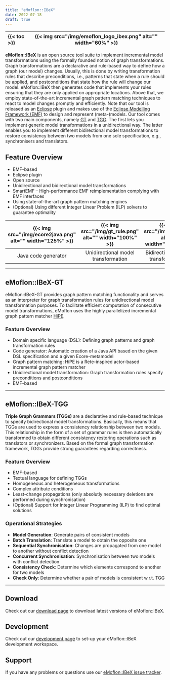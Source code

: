 ```yaml
---
title: "eMoflon::IBeX"
date: 2022-07-18
draft: true
---
```


| {{< toc >}} | {{< img src="/img/emoflon_logo_ibex.png" alt="" width="60%" >}} |
|:---|---|

**eMoflon::IBeX** is an open source tool suite to implement incremental model transformations using the formally founded notion of graph transformations. Graph transformations are a declarative and rule-based way to define how a graph (our model) changes. Usually, this is done by writing transformation rules that describe preconditions, i.e., patterns that state when a rule should be applied, and postconditions that state how the rule will change our model.
eMoflon::IBeX then generates code that implements your rules ensuring that they are only applied on appropriate locations. Above that, we employ state-of-the-art incremental graph pattern matching techniques to react to model changes promptly and efficiently. Note that our tool is released as an [Eclipse](https://www.eclipse.org) plugin and makes use of the [Eclipse Modelling Framework (EMF)](https://www.eclipse.org/modeling/emf/) to design and represent (meta-)models.
Our tool comes with two main components, namely [GT](#emoflonibex-gt) and [TGG](#emoflonibex-tgg). The first lets you implement generic model transformations in a unidirectional way. The latter enables you to implement different bidirectional model transformations to restore consistency between two models from one sole specification, e.g., synchronisers and translators.

## Feature Overview
- EMF-based
- Eclipse plugin
- Open source
- Unidirectional and bidirectional model transformations
- SmartEMF – High-performance EMF reimplementation complying with EMF interfaces
- Using state-of-the-art graph pattern matching engines
- (Optional) Using different Integer Linear Problem (ILP) solvers to guarantee optimality


| {{< img src="/img/ecore2java.png" alt="" width="125%" >}} | {{< img src="/img/gt_rule.png" alt="" width="100%" >}}  | {{< img src="/img/tgg.png" alt="" width="100%" >}} |
|:-------------------:|:-----------------------------------:|:-----------------------------------:|
| Java code generator | Unidirectional model transformation | Bidirectional model transformations |


___
## eMoflon::IBeX-GT

eMoflon::IBeX-GT provides graph pattern matching functionality and serves as an interpreter for graph transformation rules for unidirectional model transformation purposes. To facilitate efficient computation of consecutive model transformations, eMoflon uses the highly parallelized incremental graph pattern matcher [HiPE](https://github.com/HiPE-DevOps/HiPE-Updatesite).



### Feature Overview

- Domain specific language (DSL): Defining graph patterns and graph transformation rules
- Code generator: Automatic creation of a Java API based on the given DSL specification and a given Ecore-metamodel
- Graph pattern matching: HiPE is a Rete-inspired actor-based incremental graph pattern matcher
- Unidirectional model transformation: Graph transformation rules specify preconditions and postconditions
- EMF-based


___
## eMoflon::IBeX-TGG

**Triple Graph Grammars (TGGs)** are a declarative and rule-based technique to specify bidirectional model transformations.
Basically, this means that TGGs are used to express a consistency relationship between two models.
This relationship in the form of a set of grammar rules is then automatically transformed to obtain different consistency restoring operations such as translators or synchronizers.
Based on the formal graph transformation framework, TGGs provide strong guarantees regarding correctness.

### Feature Overview

- EMF-based
- Textual language for defining TGGs
- Homogeneous and heterogeneous transformations
- Complex attribute conditions
- Least-change propagations (only absolutly necessary deletions are performed during synchronisation)
- (Optional) Support for Integer Linear Programming (ILP) to find optimal solutions

### Operational Strategies

- **Model Generation**: Generate pairs of consistent models
- **Batch Translation**: Translate a model to obtain the opposite one
- **Sequential Synchronisation**: Changes are propagated from one model to another without conflict detection
- **Concurrent Synchronisation**: Synchronisation between two models with conflict detection
- **Consistency Check**: Determine which elements correspond to another for two models
- **Check Only**: Determine whether a pair of models is consistent w.r.t. TGG


___
## Download

Check out our [download page](../download#emoflonibex) to download latest versions of eMoflon::IBeX.


## Development

Check out our [development page](../dev#emoflonibex) to set-up your eMoflon::IBeX development workspace.


## Support

If you have any problems or questions use our [eMoflon::IBeX issue tracker](https://github.com/eMoflon/emoflon-ibex/issues).
